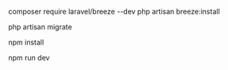 composer require laravel/breeze --dev
php artisan breeze:install

php artisan migrate

npm install

npm run dev